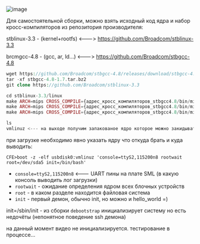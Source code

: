 ![image](https://github.com/sw3nlab/sml482hd/blob/master/manual_kernel_cross_compile/menuconfig.png)


Для самостоятельной сборки, можно взять исходный код ядра и набор кросс-компиляторов из репозитория производителя:

stblinux-3.3 - (kernel+rootfs)  <---> https://github.com/Broadcom/stblinux-3.3

brcmgcc-4.8 - (gcc, ar, ld...) <---> https://github.com/Broadcom/stbgcc-4.8

```php
wget https://github.com/Broadcom/stbgcc-4.8/releases/download/stbgcc-4.8-1.7/stbgcc-4.8-1.7.tar.bz2
tar -xf stbgcc-4.8-1.7.tar.bz2
git clone https://github.com/Broadcom/stblinux-3.3

cd stblinux-3.3/linux
make ARCH=mips CROSS_COMPILE={адрес_кросс_компиляторов_stbgcc4.8/bin/mipsel-linux-gnu-} bcm7231b0_defconfig <--- аттачим дефолтный конфиг этого камня
make ARCH=mips CROSS_COMPILE={адрес_кросс_компиляторов_stbgcc4.8/bin/mipsel-linux-gnu-} menuconfig <--- конфигурируем, добавляем плюшки
make ARCH=mips CROSS_COMPILE={адрес_кросс_компиляторов_stbgcc4.8/bin/mipsel-linux-gnu-} <--- компилируем ядро можно с ключём -j равному кол.ву ядер вашего процессора

ls
vmlinuz <--- на выходе получим запакованое ядро которое можно закидывать на флешку в fat16 раздел, если нет ошибок в процессе компиляции
```

при загрузке необходимо явно указать ядру что откуда брать и куда выводить:

`CFE>boot -z -elf usbdisk0:vmlinuz 'console=ttyS2,115200n8 rootwait root=/dev/sda5 init=/bin/bash'`

- `console=ttyS2,115200n8` <--- UART пины на плате SML (в какую консоль выводить лог загрузки)
- `rootwait` - ожидание определения ядром всех блочных устройств
- `root` - в каком разделе находится файловая система
- `init` - первый демон, обычно init, но можно и hello_world =)

init=/sbin/init - из сборки `debootstrap` инициализирует систему но есть недочёты (непонятное поведение ssh демона)

на данный момент видео не инициализируется.
тестирование в процессе...


